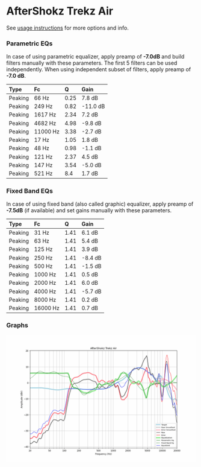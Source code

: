 # AfterShokz Trekz Air
See [usage instructions](https://github.com/jaakkopasanen/AutoEq#usage) for more options and info.

### Parametric EQs
In case of using parametric equalizer, apply preamp of **-7.0dB** and build filters manually
with these parameters. The first 5 filters can be used independently.
When using independent subset of filters, apply preamp of **-7.0 dB**.

| Type    | Fc       |    Q | Gain     |
|:--------|:---------|:-----|:---------|
| Peaking | 66 Hz    | 0.25 | 7.8 dB   |
| Peaking | 249 Hz   | 0.82 | -11.0 dB |
| Peaking | 1617 Hz  | 2.34 | 7.2 dB   |
| Peaking | 4682 Hz  | 4.98 | -9.8 dB  |
| Peaking | 11000 Hz | 3.38 | -2.7 dB  |
| Peaking | 17 Hz    | 1.05 | 1.8 dB   |
| Peaking | 48 Hz    | 0.98 | -1.1 dB  |
| Peaking | 121 Hz   | 2.37 | 4.5 dB   |
| Peaking | 147 Hz   | 3.54 | -5.0 dB  |
| Peaking | 521 Hz   | 8.4  | 1.7 dB   |

### Fixed Band EQs
In case of using fixed band (also called graphic) equalizer, apply preamp of **-7.5dB**
(if available) and set gains manually with these parameters.

| Type    | Fc       |    Q | Gain    |
|:--------|:---------|:-----|:--------|
| Peaking | 31 Hz    | 1.41 | 6.1 dB  |
| Peaking | 63 Hz    | 1.41 | 5.4 dB  |
| Peaking | 125 Hz   | 1.41 | 3.9 dB  |
| Peaking | 250 Hz   | 1.41 | -8.4 dB |
| Peaking | 500 Hz   | 1.41 | -1.5 dB |
| Peaking | 1000 Hz  | 1.41 | 0.5 dB  |
| Peaking | 2000 Hz  | 1.41 | 6.0 dB  |
| Peaking | 4000 Hz  | 1.41 | -5.7 dB |
| Peaking | 8000 Hz  | 1.41 | 0.2 dB  |
| Peaking | 16000 Hz | 1.41 | 0.7 dB  |

### Graphs
![](./AfterShokz%20Trekz%20Air.png)